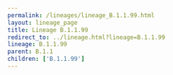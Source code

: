 ```yaml
---
permalink: /lineages/lineage_B.1.1.99.html
layout: lineage_page
title: Lineage B.1.1.99
redirect_to: ../lineage.html?lineage=B.1.1.99
lineage: B.1.1.99
parent: B.1.1
children: ['B.1.1.99']
---
```

